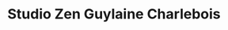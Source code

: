 ---
title: "Studio Zen Guylaine Charlebois"
url: /rigaud/studio-zen-guylaine-charlebois/
shop: Massage
---